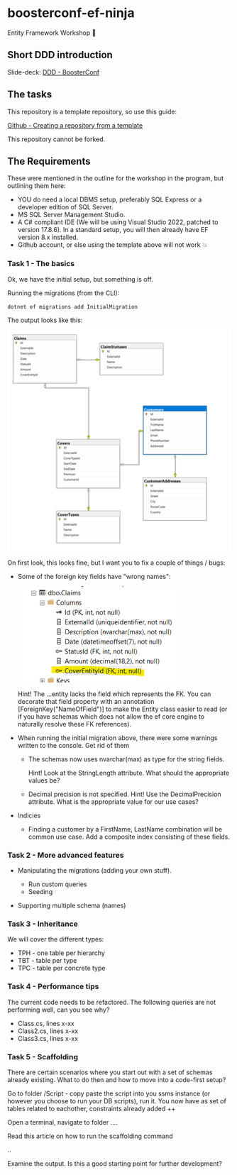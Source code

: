 # boosterconf-ef-ninja
Entity Framework Workshop 🥷

## Short DDD introduction

Slide-deck: [DDD - BoosterConf](https://instechas-my.sharepoint.com/:p:/g/personal/stig_nielsen_instech_no/EZCh10uwmQdNhL_lNy-pLm0B1-mP2juwa5-AD0KZ1ExSGg?e=780smi)


## The tasks
This repository is a template repository, so use this guide:

[Github - Creating a repository from a template](https://docs.github.com/en/repositories/creating-and-managing-repositories/creating-a-repository-from-a-template)

This repository cannot be forked. 

## The Requirements
These were mentioned in the outline for the workshop in the program, but outlining them here:

* YOU do need a local DBMS setup, preferably SQL Express or a developer edition of SQL Server. 
* MS SQL Server Management Studio. 
* A C# compliant IDE (We will be using Visual Studio 2022, patched to version 17.8.6). In a standard setup, you will then already have EF version 8.x installed. 
* Github account, or else using the template above will not work :boom:

### Task 1 - The basics
Ok, we have the initial setup, but something is off. 

Running the migrations (from the CLI):

```
dotnet ef migrations add InitialMigration
```
The output looks like this:

![Original Schema](/Images/Task_One_Original_Setup.png)

On first look, this looks fine, but I want you to fix a couple of things / bugs:

* Some of the foreign key fields have "wrong names":

    ![Wrong field names](/Images/Wrong_FK_Name.png)

    Hint! The ...entity lacks the field which represents the FK. You can decorate that field property with an annotation [ForeignKey("NameOfField")] to make the Entity class easier to read (or if you have schemas which does not allow the ef core engine to naturally resolve these FK references).

* When running the initial migration above, there were some warnings written to the console. Get rid of them
    * The schemas now uses nvarchar(max) as type for the string fields.
    
        Hint! Look at the StringLength attribute. What should the appropriate values be?
    * Decimal precision is not specified. 
        Hint! Use the DecimalPrecision attribute. What is the appropriate value for our use cases?
    
* Indicies
    * Finding a customer by a FirstName, LastName combination will be common use case. Add a composite index consisting of these fields.


### Task 2 - More advanced features

* Manipulating the migrations (adding your own stuff). 
    * Run custom queries
    * Seeding

* Supporting multiple schema (names)

### Task 3 - Inheritance
We will cover the different types:

* TPH - one table per hierarchy
* TBT - table per type
* TPC - table per concrete type

### Task 4 - Performance tips
The current code needs to be refactored. The following queries are not performing well, can you see why?

* Class.cs, lines x-xx
* Class2.cs, lines x-xx
* Class3.cs, lines x-xx

### Task 5 - Scaffolding
There are certain scenarios where you start out with a set of schemas already existing. What to do then and how to move into a code-first setup?

Go to folder /Script - copy paste the script into you ssms instance (or however you choose to run your DB scripts), run it. You now have as set of tables related to eachother, constraints already added ++

Open a terminal, navigate to folder ....

Read this article on how to run the scaffolding command

..

Examine the output. Is this a good starting point for further development?


